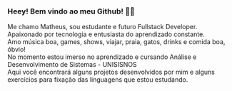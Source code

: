 ### Heey! Bem vindo ao meu Github! ✌🏽


Me chamo Matheus, sou estudante e futuro Fullstack Developer. Apaixonado por tecnologia e entusiasta do aprendizado constante.
<br>Amo música boa, games, shows, viajar, praia, gatos, drinks e comida boa, óbvio! 
<br>No momento estou imerso no aprendizado e cursando Análise e Desenvolvimento de Sistemas - UNISISNOS
<br>Aqui você encontrará alguns projetos desenvolvidos por mim e alguns exercícios para fixação das linguagens que estou estudando.

